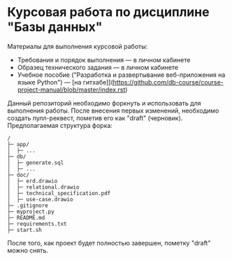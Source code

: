 # Курсовая работа по дисциплине "Базы данных"

Материалы для выполнения курсовой работы:

* Требования и порядок выполнения &mdash; в личном кабинете
* Образец технического задания &mdash; в личном кабинете
* Учебное пособие ("Разработка и развертывание веб-приложения на языке Python") &mdash; [на гитхабе]](https://github.com/db-course/course-project-manual/blob/master/index.rst)

Данный репозиторий необходимо форкнуть и использовать для выполнения работы. После внесения первых изменений, необходимо создать пулл-реквест, пометив его как "draft" (черновик). Предполагаемая структура форка:

    /
    ├─ app/
    │  ├─ ...
    ├─ db/
    │  ├─ generate.sql
    │  ├─ ...    
    ├─ doc/
    │  ├─ erd.drawio
    │  ├─ relational.drawio
    │  ├─ technical_specification.pdf
    │  ├─ use-case.drawio
    ├─ .gitignore
    ├─ myproject.py
    ├─ README.md
    ├─ requirements.txt
    ├─ start.sh

После того, как проект будет полностью завершен, пометку "draft" можно снять.